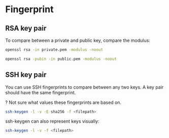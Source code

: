 # Fingerprint

## RSA key pair

To compare between a private and public key, compare the modulus:

```bash
openssl rsa -in private.pem -modulus -noout
```

```bash
openssl rsa -pubin -in public.pem -modulus -noout
```

## SSH key pair

You can use SSH fingerprints to compare between any two keys. A key pair should have the same fingerprint.

? Not sure what values these fingerprints are based on.

```bash
ssh-keygen -l -v -E sha256 -f <filepath>
```

ssh-keygen can also represent keys visually:

```bash
ssh-keygen -l -v -f <filepath>
```
